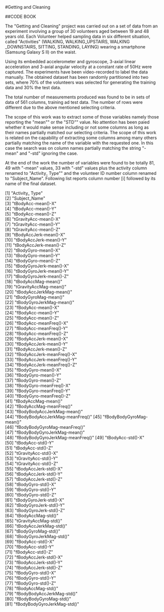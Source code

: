 #Getting and Cleaning 

##CODE BOOK


The "Getting and Cleaning" project was carried out on a set of data from an experiment involving a group of 30 volunteers aged between 19 and 48 years old. Each Volunteer helped sampling data in six different situation, called "Activities" (WALKING, WALKING_UPSTAIRS, WALKING _DOWNSTAIRS, SITTING, STANDING, LAYING) wearing a smartphone (Samsung Galaxy S II) on the waist.

Using its embedded accelerometer and gyroscope,  3-axial linear acceleration and 3-axial angular velocity at a constant rate of 50Hz were captured. The experiments have been video-recorded to label the data manually. The obtained dataset has been randomly partitioned into two sets, where 70% of the volunteers was selected for generating the training data and 30% the test data.

The total number of measurements produced was found to be in sets of data of 561 columns, training ad test data. The number of rows were different due to the above mentioned selecting criteria.    

The scope of this work was to extract some of those variables namely those reporting the "mean"" or the "STD"" value. No attention has been paied whether it would make sense  including or not some columns as long as their names partially matched our selecting criteria. The scope of this work is related on the capability of extracting some columns among many others partially matching the name of the variable with the requested one. In this case the search was on column names partially matching the string "-mean" and "-std" ignoring the case.


At the end of the work the number of variables were found to be totally 81, 49 with "-mean" values, 33 with "-std" values plus the activity column renamed to "Activity_ Type"" and the volunteer ID number column renamed to "Subject_Name".
Following list reports column number [i] followed by its name of the final dataset.


 [1] "Activity_ Type"                  
 [2] "Subject_Name"                   
 [3] "tBodyAcc-mean()-X"               
 [4] "tBodyAcc-mean()-Y"              
 [5] "tBodyAcc-mean()-Z"              
 [6] "tGravityAcc-mean()-X"           
 [7] "tGravityAcc-mean()-Y"            
 [8] "tGravityAcc-mean()-Z"           
 [9] "tBodyAccJerk-mean()-X"           
[10] "tBodyAccJerk-mean()-Y"          
[11] "tBodyAccJerk-mean()-Z"          
[12] "tBodyGyro-mean()-X"             
[13] "tBodyGyro-mean()-Y"              
[14] "tBodyGyro-mean()-Z"             
[15] "tBodyGyroJerk-mean()-X"          
[16] "tBodyGyroJerk-mean()-Y"         
[17] "tBodyGyroJerk-mean()-Z"         
[18] "tBodyAccMag-mean()"             
[19] "tGravityAccMag-mean()"           
[20] "tBodyAccJerkMag-mean()"         
[21] "tBodyGyroMag-mean()"             
[22] "tBodyGyroJerkMag-mean()"        
[23] "fBodyAcc-mean()-X"              
[24] "fBodyAcc-mean()-Y"              
[25] "fBodyAcc-mean()-Z"               
[26] "fBodyAcc-meanFreq()-X"          
[27] "fBodyAcc-meanFreq()-Y"          
[28] "fBodyAcc-meanFreq()-Z"          
[29] "fBodyAccJerk-mean()-X"           
[30] "fBodyAccJerk-mean()-Y"          
[31] "fBodyAccJerk-mean()-Z"           
[32] "fBodyAccJerk-meanFreq()-X"      
[33] "fBodyAccJerk-meanFreq()-Y"      
[34] "fBodyAccJerk-meanFreq()-Z"      
[35] "fBodyGyro-mean()-X"             
[36] "fBodyGyro-mean()-Y"             
[37] "fBodyGyro-mean()-Z"              
[38] "fBodyGyro-meanFreq()-X"         
[39] "fBodyGyro-meanFreq()-Y"          
[40] "fBodyGyro-meanFreq()-Z"         
[41] "fBodyAccMag-mean()"              
[42] "fBodyAccMag-meanFreq()"         
[43] "fBodyBodyAccJerkMag-mean()"      
[44] "fBodyBodyAccJerkMag-meanFreq()" 
[45] "fBodyBodyGyroMag-mean()"         
[46] "fBodyBodyGyroMag-meanFreq()"    
[47] "fBodyBodyGyroJerkMag-mean()"     
[48] "fBodyBodyGyroJerkMag-meanFreq()"
[49] "tBodyAcc-std()-X"                
[50] "tBodyAcc-std()-Y"               
[51] "tBodyAcc-std()-Z"                
[52] "tGravityAcc-std()-X"            
[53] "tGravityAcc-std()-Y"            
[54] "tGravityAcc-std()-Z"            
[55] "tBodyAccJerk-std()-X"            
[56] "tBodyAccJerk-std()-Y"           
[57] "tBodyAccJerk-std()-Z"            
[58] "tBodyGyro-std()-X"              
[59] "tBodyGyro-std()-Y"              
[60] "tBodyGyro-std()-Z"              
[61] "tBodyGyroJerk-std()-X"           
[62] "tBodyGyroJerk-std()-Y"          
[63] "tBodyGyroJerk-std()-Z"           
[64] "tBodyAccMag-std()"              
[65] "tGravityAccMag-std()"           
[66] "tBodyAccJerkMag-std()"          
[67] "tBodyGyroMag-std()"             
[68] "tBodyGyroJerkMag-std()"         
[69] "fBodyAcc-std()-X"               
[70] "fBodyAcc-std()-Y"               
[71] "fBodyAcc-std()-Z"               
[72] "fBodyAccJerk-std()-X"           
[73] "fBodyAccJerk-std()-Y"           
[74] "fBodyAccJerk-std()-Z"           
[75] "fBodyGyro-std()-X"              
[76] "fBodyGyro-std()-Y"              
[77] "fBodyGyro-std()-Z"              
[78] "fBodyAccMag-std()"              
[79] "fBodyBodyAccJerkMag-std()"       
[80] "fBodyBodyGyroMag-std()"         
[81] "fBodyBodyGyroJerkMag-std()"
